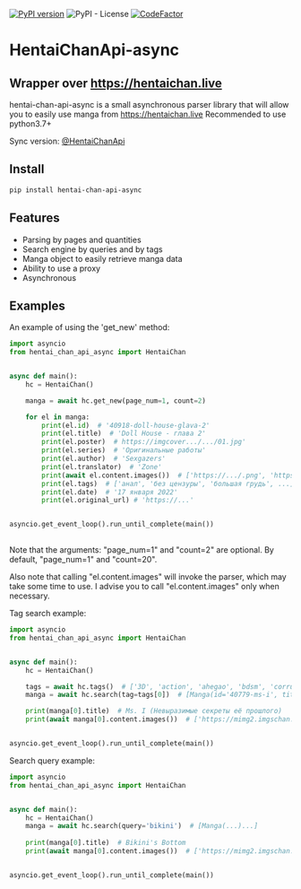 [![PyPI version](https://badge.fury.io/py/hentai-chan-api-async.svg)](https://badge.fury.io/py/hentai-chan-api-async)
![PyPI - License](https://img.shields.io/pypi/l/hentai-chan-api-async)
[![CodeFactor](https://www.codefactor.io/repository/github/jkearnsl/hentaichanapi-async/badge)](https://www.codefactor.io/repository/github/jkearnsl/hentaichanapi-async)

# HentaiChanApi-async
## Wrapper over https://hentaichan.live

hentai-chan-api-async is a small asynchronous parser library 
that will allow you to easily use manga from https://hentaichan.live
Recommended to use python3.7+

Sync version: [@HentaiChanApi](https://github.com/JKearnsl/HentaiChanApi)

## Install

```sh
pip install hentai-chan-api-async
```

## Features

- Parsing by pages and quantities
- Search engine by queries and by tags
- Manga object to easily retrieve manga data
- Ability to use a proxy
- Asynchronous

## Examples

An example of using the 'get_new' method:
```Python
import asyncio
from hentai_chan_api_async import HentaiChan


async def main():
    hc = HentaiChan()

    manga = await hc.get_new(page_num=1, count=2)

    for el in manga:
        print(el.id)  # '40918-doll-house-glava-2'
        print(el.title)  # 'Doll House - глава 2'
        print(el.poster)  # https://imgcover.../.../01.jpg'
        print(el.series)  # 'Оригинальные работы'
        print(el.author)  # 'Sexgazers'
        print(el.translator)  # 'Zone'
        print(await el.content.images())  # ['https://.../.png', 'https://.../.png'...]
        print(el.tags)  # ['анал', 'без цензуры', 'большая грудь', ...]
        print(el.date)  # '17 января 2022'
        print(el.original_url) # 'https://...'


asyncio.get_event_loop().run_until_complete(main())
    
```
Note that the arguments: "page_num=1" and "count=2" are optional.
By default, "page_num=1" and "count=20".

Also note that calling "el.content.images" will invoke the parser, which may take some time to use. I advise you to call "el.content.images" only when necessary.


Tag search example:
```Python
import asyncio
from hentai_chan_api_async import HentaiChan


async def main():
    hc = HentaiChan()

    tags = await hc.tags()  # ['3D', 'action', 'ahegao', 'bdsm', 'corruption', ...]
    manga = await hc.search(tag=tags[0])  # [Manga(id='40779-ms-i', title='Ms. I (Невыразимые секреты её прошлого)')...]

    print(manga[0].title)  # Ms. I (Невыразимые секреты её прошлого)
    print(await manga[0].content.images())  # ['https://mimg2.imgschan.xyz/manganew/m/1641154521_ms.-i/001.jpg', ...]


asyncio.get_event_loop().run_until_complete(main())

```

Search query example:
```Python
import asyncio
from hentai_chan_api_async import HentaiChan


async def main():
    hc = HentaiChan()
    manga = await hc.search(query='bikini')  # [Manga(...)...]
    
    print(manga[0].title)  # Bikini's Bottom
    print(await manga[0].content.images())  # ['https://mimg2.imgschan.xyz/manganew/l/1630962513_lightsource-bik...', ...]


asyncio.get_event_loop().run_until_complete(main())
```
